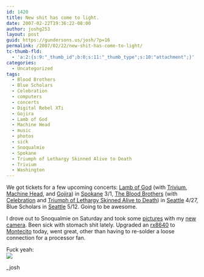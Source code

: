 ```yaml
---
id: 1420
title: New shit has come to light.
date: 2007-02-22T19:36:22-08:00
author: joshg253
layout: post
guid: https://gundersons.us/josh/?p=16
permalink: /2007/02/22/new-shit-has-come-to-light/
tc-thumb-fld:
  - 'a:2:{s:9:"_thumb_id";b:0;s:11:"_thumb_type";s:10:"attachment";}'
categories:
  - Uncategorized
tags:
  - Blood Brothers
  - Blue Scholars
  - Celebration
  - computers
  - concerts
  - Digital Rebel XTi
  - Gojira
  - Lamb of God
  - Machine Head
  - music
  - photos
  - sick
  - Snoqualmie
  - Spokane
  - Triumph of Lethargy Skinned Alive to Death
  - Trivium
  - Washington
---
```

We got tickets for a few upcoming concerts: <a href="https://www.lamb-of-god.com/">Lamb of God</a> (with <a href="https://www.trivium.org/">Trivium</a>, <a href="https://www.machinehead1.com/">Machine Head</a>, and <a href="https://www.gojira-music.com/">Gojira</a>) in <a href="https://www.bigeasyconcerts.com/index.cfm?Action=home&amp;VenueID=68">Spokane</a> 3/1, <a href="https://www.thebloodbrothers.com/">The Blood Brothers</a>  (with <a href="https://www.ilovecelebrationmusic.com/">Celebration</a> and <a href="https://www.triumphoflethargyskinnedalivetodeath.com/">Triumph of Lethargy Skinned Alive to Death</a>) in <a href="https://www.showboxonline.com/">Seattle</a> 4/27, Blue Scholars in <a href="https://www.showboxonline.com/">Seattle</a> 5/12. Going to be awesome.

I drove out to Snoqualmie on Saturday and took some <a href="https://joshg253.deviantart.com/gallery/">pictures</a> with my <a href="https://www.usa.canon.com/consumer/controller?act=ModelDetailAct&amp;fcategoryid=139&amp;modelid=14256">new camera</a>. Been sick with stomach shit lately. Upgraded an <a href="https://h20341.www2.hp.com/integrity/cache/342108-0-0-225-121.html">rx8640</a> to <a href="https://www.intel.com/business/itanium/index.htm">Montecito</a> today, went great, other than having to re-solder a loose connection for a processor fan.

Fuck yeah:<br />
<a href="https://www.speedtest.net"><img src="https://www.speedtest.net/result/89972769.png" /></a>

_josh